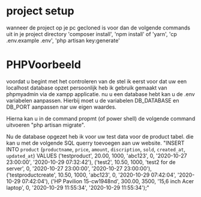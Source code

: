 # project setup
wanneer de project op je pc gecloned is voor dan de volgende commands uit in je project directory
'composer install',
'npm install' of 'yarn',
'cp .env.example .env',
'php artisan key:generate'


# PHPVoorbeeld
voordat u begint met het controleren van de stel ik eerst voor dat uw een localhost database opzet persoonlijk heb ik gebruik gemaakt van phpmyadmin via de xampp applicatie.
nu u een database hebt kan u de .env variabelen aanpassen. Hierbij moet u de variabelen DB_DATABASE en DB_PORT aanpassen nar uw eigen waardes.

Hierna kan u in de command propmt (of power shell) de volgende command uitvoeren "php artisan migrate".

Nu de database opgezet heb ik voor uw test data voor de product tabel. die kan u met de volgende SQL querry toevoegen aan uw website.
  "INSERT INTO `product` (`productname`, `price`, `amount`, `discription`, `sold`, `created_at`, `updated_at`) 
                        VALUES ('testproduct', 20.00, 1000, 'abc123', 0, '2020-10-27 23:00:00', '2020-10-29 07:32:42'),
                        ('test2', 10.50, 1000, 'test2 for de server', 0, '2020-10-27 23:00:00', '2020-10-27 23:00:00'),
                        ('testproductcreate', 10.50, 1000, 'abc123', 0, '2020-10-29 07:42:04', '2020-10-29 07:42:04'),
                        ('HP Pavilion 15-cw1948nd', 300.00, 3500, '15,6 inch Acer laptop', 0, '2020-10-29 11:55:34', '2020-10-29 11:55:34');"
